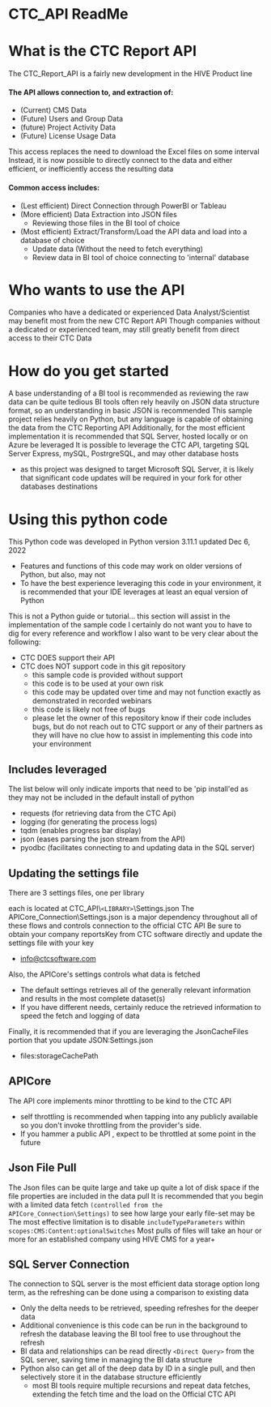 # CTC_API ReadMe

# What is the CTC Report API

The CTC_Report_API is a fairly new development in the HIVE Product line

#### The API allows connection to, and extraction of:

- (Current) CMS Data
- (Future) Users and Group Data
- (future) Project Activity Data
- (Future) License Usage Data

This access replaces the need to download the Excel files on some interval
Instead, it is now possible to directly connect to the data and either efficient, or inefficiently access the resulting data

#### Common access includes:

- (Lest efficient) Direct Connection through PowerBI or Tableau
- (More efficient) Data Extraction into JSON files
  - Reviewing those files in the BI tool of choice
- (Most efficient) Extract/Transform/Load the API data and load into a database of choice
  - Update data (Without the need to fetch everything)
  - Review data in BI tool of choice connecting to 'internal' database

# Who wants to use the API

Companies who have a dedicated or experienced Data Analyst/Scientist may benefit most from the new CTC Report API
Though companies without a dedicated or experienced team, may still greatly benefit from direct access to their CTC Data

# How do you get started

A base understanding of a BI tool is recommended as reviewing the raw data can be quite tedious
BI tools often rely heavily on JSON data structure format, so an understanding in basic JSON is recommended
This sample project relies heavily on Python, but any language is capable of obtaining the data from the CTC Reporting API
Additionally, for the most efficient implementation it is recommended that SQL Server, hosted locally or on Azure be leveraged
It is possible to leverage the CTC API, targeting SQL Server Express, mySQL, PostrgreSQL, and may other database hosts

- as this project was designed to target Microsoft SQL Server, it is likely that significant code updates will be required in your fork for other databases destinations

# Using this python code

This Python code was developed in Python version 3.11.1 updated Dec 6, 2022

- Features and functions of this code may work on older versions of Python, but also, may not
- To have the best experience leveraging this code in your environment, it is recommended that your IDE leverages at least an equal version of Python

This is not a Python guide or tutorial... this section will assist in the implementation of the sample code
I certainly do not want you to have to dig for every reference and workflow
I also want to be very clear about the following:

- CTC DOES support their API
- CTC does NOT support code in this git repository
  - this sample code is provided without support
  - this code is to be used at your own risk
  - this code may be updated over time and may not function exactly as demonstrated in recorded webinars
  - this code is likely not free of bugs
  - please let the owner of this repository know if their code includes bugs, but do not reach out to CTC support or any of their partners as they will have no clue how to assist in implementing this code into your environment

## Includes leveraged

The list below will only indicate imports that need to be 'pip install'ed as they may not be included in the default install of python

- requests (for retrieving data from the CTC Api)
- logging (for generating the process logs)
- tqdm (enables progress bar display)
- json (eases parsing the json stream from the API)
- pyodbc (facilitates connecting to and updating data in the SQL server)

## Updating the settings file

There are 3 settings files, one per library

each is located at CTC_API\\`<LIBRARY>`\Settings.json
The APICore_Connection\Settings.json is a major dependency throughout all of these flows and controls connection to the official CTC API
Be sure to obtain your company reportsKey from CTC software directly and update the settings file with your key

- info@ctcsoftware.com

Also, the APICore's settings controls what data is fetched

- The default settings retrieves all of the generally relevant information and results in the most complete dataset(s)
- If you have different needs, certainly reduce the retrieved information to speed the fetch and logging of data

Finally, it is recommended that if you are leveraging the JsonCacheFiles portion that you update JSON\:Settings.json

- files:storageCachePath

## APICore

The API core implements minor throttling to be kind to the CTC API

- self throttling is recommended when tapping into any publicly available so you don't invoke throttling from the provider's side.
- If you hammer a public API , expect to be throttled at some point in the future

## Json File Pull

The Json files can be quite large and take up quite a lot of disk space if the file properties are included in the data pull
It is recommended that you begin with a limited data fetch `(controlled from the APICore_Connection\Settings)` to see how large your early file-set may be
The most effective limitation is to disable `includeTypeParameters` within `scopes:CMS:Content:optionalSwitches`
Most pulls of files will take an hour or more for an established company using HIVE CMS for a year+

## SQL Server Connection

The connection to SQL server is the most efficient data storage option long term, as the refreshing can be done using a comparison to existing data

- Only the delta needs to be retrieved, speeding refreshes for the deeper data
- Additional convenience is this code can be run in the background to refresh the database leaving the BI tool free to use throughout the refresh
- BI data and relationships can be read directly `<Direct Query>` from the SQL server, saving time in managing the BI data structure
- Python also can get all of the deep data by ID in a single pull, and then selectively store it in the database structure efficiently
  - most BI tools require multiple recursions and repeat data fetches, extending the fetch time and the load on the Official CTC API
